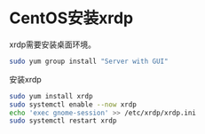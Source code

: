 # CentOS安装xrdp

xrdp需要安装桌面环境。

```bash
sudo yum group install "Server with GUI"
```

安装xrdp

```bash
sudo yum install xrdp
sudo systemctl enable --now xrdp
echo 'exec gnome-session' >> /etc/xrdp/xrdp.ini
sudo systemctl restart xrdp
```